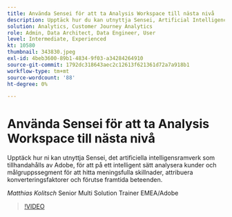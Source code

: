 ```yaml
---
title: Använda Sensei för att ta Analysis Workspace till nästa nivå
description: Upptäck hur du kan utnyttja Sensei, Artificial Intelligence Framework från Adobe, för att intelligent analysera kunder och målgruppssegment till ... (Beskrivningarna ska vara mellan 60 och 160 tecken)
solution: Analytics, Customer Journey Analytics
role: Admin, Data Architect, Data Engineer, User
level: Intermediate, Experienced
kt: 10580
thumbnail: 343830.jpeg
exl-id: 4beb3600-89b1-4834-9f03-a34284264910
source-git-commit: 1792dc318643aec2c12613f621361d72a7a918b1
workflow-type: tm+mt
source-wordcount: '88'
ht-degree: 0%

---
```


# Använda Sensei för att ta Analysis Workspace till nästa nivå

Upptäck hur ni kan utnyttja Sensei, det artificiella intelligensramverk som tillhandahålls av Adobe, för att på ett intelligent sätt analysera kunder och målgruppssegment för att hitta meningsfulla skillnader, attribuera konverteringsfaktorer och förutse framtida beteenden.

*Matthias Kolitsch* Senior Multi Solution Trainer EMEA/Adobe

>[!VIDEO](https://video.tv.adobe.com/v/343830/?quality=12&learn=on)
